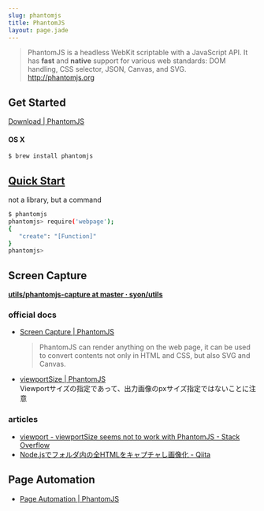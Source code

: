 ```yaml
---
slug: phantomjs
title: PhantomJS
layout: page.jade
---
```


> PhantomJS is a headless WebKit scriptable with a JavaScript API. It has __fast__ and __native__ support for various web standards: DOM handling, CSS selector, JSON, Canvas, and SVG.  
http://phantomjs.org


## Get Started
[Download | PhantomJS](http://phantomjs.org/download.html)

#### OS X
```bash
$ brew install phantomjs
```


## [Quick Start](http://phantomjs.org/quick-start.html)

not a library, but a command

```bash
$ phantomjs
phantomjs> require('webpage');
{
   "create": "[Function]"
}
phantomjs>
```


## Screen Capture
__[utils/phantomjs-capture at master · syon/utils](https://github.com/syon/utils/tree/master/phantomjs-capture)__

### official docs
- [Screen Capture | PhantomJS](http://phantomjs.org/screen-capture.html)
  > PhantomJS can render anything on the web page, it can be used to convert contents not only in HTML and CSS, but also SVG and Canvas.
- [viewportSize | PhantomJS](http://phantomjs.org/api/webpage/property/viewport-size.html)  
  Viewportサイズの指定であって、出力画像のpxサイズ指定ではないことに注意

### articles
- [viewport - viewportSize seems not to work with PhantomJS - Stack Overflow](http://stackoverflow.com/questions/13390859/viewportsize-seems-not-to-work-with-phantomjs)
- [Node.jsでフォルダ内の全HTMLをキャプチャし画像化 - Qiita](http://qiita.com/clockmaker/items/67f13a880aa2f508b167)


## Page Automation
- [Page Automation | PhantomJS](http://phantomjs.org/page-automation.html)
